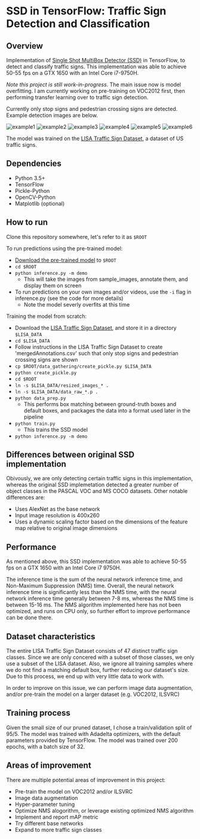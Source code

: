 # SSD in TensorFlow: Traffic Sign Detection and Classification
## Overview
Implementation of [Single Shot MultiBox Detector (SSD)](https://arxiv.org/abs/1512.02325) in TensorFlow, to detect and classify traffic signs. This implementation was able to achieve 50-55 fps on a GTX 1650 with an Intel Core i7-9750H.

*Note this project is still work-in-progress*. The main issue now is model overfitting. I am currently working on pre-training on VOC2012 first, then performing transfer learning over to traffic sign detection.

Currently only stop signs and pedestrian crossing signs are detected. Example detection images are below.

![example1](inference_out/stop_1323896809.avi_image12.png)
![example2](inference_out/pedestrian_1323896918.avi_image9.png)
![example3](inference_out/stop_1323804419.avi_image31.png)
![example4](inference_out/stop_1323822840.avi_image5.png)
![example5](inference_out/pedestrianCrossing_1330547304.avi_image1.png)
![example6](inference_out/pedestrianCrossing_1333395817.avi_image21.png)

The model was trained on the [LISA Traffic Sign Dataset](http://cvrr.ucsd.edu/LISA/lisa-traffic-sign-dataset.html), a dataset of US traffic signs.

## Dependencies
* Python 3.5+
* TensorFlow 
* Pickle-Python
* OpenCV-Python
* Matplotlib (optional)

## How to run
Clone this repository somewhere, let's refer to it as `$ROOT`

To run predictions using the pre-trained model:
* [Download the pre-trained model](https://drive.google.com/open?id=0BzaCOTL9zhUlekM3NWU1bmNqeVk) to `$ROOT`
* `cd $ROOT`
* `python inference.py -m demo`
  * This will take the images from sample_images, annotate them, and display them on screen
* To run predictions on your own images and/or videos, use the `-i` flag in inference.py (see the code for more details)
  * Note the model severly overfits at this time

Training the model from scratch:
* Download the [LISA Traffic Sign Dataset](http://cvrr.ucsd.edu/LISA/lisa-traffic-sign-dataset.html), and store it in a directory `$LISA_DATA`
* `cd $LISA_DATA`
* Follow instructions in the LISA Traffic Sign Dataset to create 'mergedAnnotations.csv' such that only stop signs and pedestrian crossing signs are shown
* `cp $ROOT/data_gathering/create_pickle.py $LISA_DATA`
* `python create_pickle.py`
* `cd $ROOT`
* `ln -s $LISA_DATA/resized_images_* .`
* `ln -s $LISA_DATA/data_raw_*.p .`
* `python data_prep.py`
  * This performs box matching between ground-truth boxes and default boxes, and packages the data into a format used later in the pipeline
* `python train.py`
  * This trains the SSD model
* `python inference.py -m demo`

## Differences between original SSD implementation
Obivously, we are only detecting certain traffic signs in this implementation, whereas the original SSD implemetation detected a greater number of object classes in the PASCAL VOC and MS COCO datasets. Other notable differences are:
* Uses AlexNet as the base network
* Input image resolution is 400x260
* Uses a dynamic scaling factor based on the dimensions of the feature map relative to original image dimensions

## Performance
As mentioned above, this SSD implementation was able to achieve 50-55 fps on a GTX 1650 with an Intel Core i7 9750H.

The inference time is the sum of the neural network inference time, and Non-Maximum Suppression (NMS) time. Overall, the neural network inference time is significantly less than the NMS time, with the neural network inference time generally between 7-8 ms, whereas the NMS time is between 15-16 ms. The NMS algorithm implemented here has not been optimized, and runs on CPU only, so further effort to improve performance can be done there.

## Dataset characteristics
The entire LISA Traffic Sign Dataset consists of 47 distinct traffic sign classes. Since we are only concered with a subset of those classes, we only use a subset of the LISA dataset. Also, we ignore all training samples where we do not find a matching default box, further reducing our dataset's size. Due to this process, we end up with very little data to work with.

In order to improve on this issue, we can perform image data augmentation, and/or pre-train the model on a larger dataset (e.g. VOC2012, ILSVRC)

## Training process
Given the small size of our pruned dataset, I chose a train/validation split of 95/5. The model was trained with Adadelta optimizers, with the default parameters provided by TensorFlow. The model was trained over 200 epochs, with a batch size of 32.

## Areas of improvement
There are multiple potential areas of improvement in this project:

* Pre-train the model on VOC2012 and/or ILSVRC
* Image data augmentation
* Hyper-parameter tuning
* Optimize NMS alogorithm, or leverage existing optimized NMS algorithm
* Implement and report mAP metric
* Try different base networks
* Expand to more traffic sign classes
